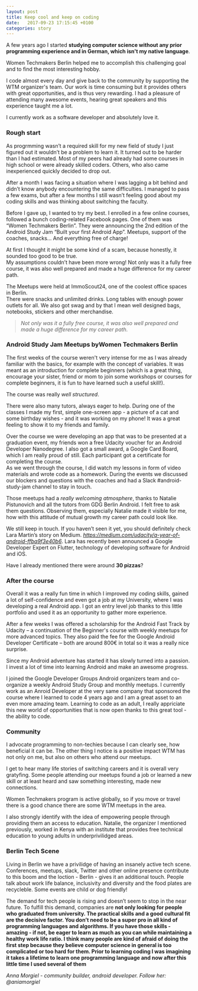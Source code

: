 ```yaml
---
layout: post
title: Keep cool and keep on coding
date:   2017-09-23 17:15:45 +0100
categories: story
---
```


A few years ago I started **studying computer science without any prior programming experience and in German, which isn't my native language**. 

Women Techmakers Berlin helped me to accomplish this challenging goal and to find the most interesting hobby. 

I code almost every day and give back to the community by supporting the WTM organizer's team. 
Our work is time consuming but it provides others with great opportunities, and is thus very rewarding. 
I had a pleasure of attending many awesome events, hearing great speakers and this experience taught me a lot.


I currently work as a software developer and absolutely love it.


### Rough start

As progrmming wasn’t a required skill for my new field of study I just figured out it wouldn’t be a problem to learn it.
It turned out to be harder than I had estimated. Most of my peers had already had some courses in high school or were already skilled coders. Others, who also came inexperienced quickly decided to drop out. 

After a month I was facing a situation where I was lagging a bit behind and didn’t know anybody encountering the same difficulties. I managed to pass a few exams, but after a few months I still wasn’t feeling good about my coding skills and was thinking about switching the faculty.

Before I gave up, I wanted to try my best. I enrolled in a few online courses, followed a bunch coding-related Facebook pages. One of them was “Women Techmakers Berlin”. They were announcing the 2nd edition of the Android Study Jam “Built your first Android App”. Meetups, support of the coaches, snacks… And everything free of charge!  

At first I thought it might be some kind of a scam, because honestly, it sounded too good to be true.   
My assumptions couldn’t have been more wrong! Not only was it a fully free course, it was also well prepared and made a huge difference for my career path.  


The Meetups were held at ImmoScout24, one of the coolest office spaces in Berlin.  
There were snacks and unlimited drinks. Long tables with enough power outlets for all. We also got swag and by that I mean well designed bags, notebooks, stickers and other merchandise. 

>*Not only was it a fully free course, it was also well prepared and made a huge difference for my career path.*

### Android Study Jam Meetups byWomen Techmakers Berlin

The first weeks of the course weren't very intense for me as I was already familiar with the basics, for example with the concept of variables. It was meant as an introduction for complete beginners (which is a great thing, encourage your sister, friend or mom to join some workshops or courses for complete beginners, it is fun to have learned such a useful skill!). 

The course was really *well structured*.  

There were also many tutors, always eager to help. During one of the classes I made my first, simple one-screen app - a picture of a cat and some birthday wishes - and it was working on my phone! It was a great feeling to show it to my friends and family. 
  
Over the course we were developing an app that was to be presented at a graduation event, my friends won a free Udacity voucher for an Android Developer Nanodegree. I also got a small award, a Google Card Board, which I am really proud of still. Each participant got a certificate for completing the course.  
As we went through the course, I did watch my lessons in form of video materials and wrote code as a homework. During the events we discussed our blockers and questions with the coaches and had a Slack #android-study-jam channel to stay in touch. 

Those meetups had a *really welcoming atmosphere*, thanks to Natalie Pistunovich and all the tutors from GDG Berlin Android. I felt free to ask them questions. Observing them, especially Natalie made it visible for me, how with this attitude of mutual growth my career path could look like.


We still keep in touch. If you haven’t seen it yet, you should definitely check Lara Martin’s story on Medium. *https://medium.com/udacity/a-year-of-android-ffba9f3e40b6*. Lara has recently been announced a Google Developer Expert on Flutter, technology of developing software for Android and iOS.


Have I already mentioned there were around **30 pizzas**?

### After the course
Overall it was a really fun time in which I improved my coding skills, gained a lot of self-confidence and even got a job at my University, where I was developing a real Android app. I got an entry level job thanks to this little portfolio and used it as an opportunity to gather more experience.

After a few weeks I was offered a scholarship for the Android Fast Track by Udacity – a continuation of the Beginner's course with weekly meetups for more advanced topics. They also paid the fee for the Google Android Developer Certificate – both are around 800€ in total so it was a really nice surprise.  

Since my Android adventure has started it has slowly turned into a passion. I invest a lot of time into learning Android and make an awesome progress. 

I joined the Google Developer Groups Android organizers team and co-organize a weekly Android Study Group and monthly meetups. I currently work as an Anroid Developer at the very same company that sponsored the course where I learned to code 4 years ago and I am a great asset to an even more amazing team. Learning to code as an adult, I really appriciate this new world of opportunities that is now open thanks to this great tool - the ability to code. 

### Community

I advocate programming to non-techies because I can clearly see, how beneficial it can be. The other thing I notice is a  positive impact WTM has not only on me, but also on others who attend our meetups. 

I get to hear many life stories of switching careers and it is overall very gratyfing. Some people attending our meetups found a job or learned a new skill or at least heard and saw something interesting, made new connections.

Women Techmakers program is active globally, so if you move or travel there is a good chance there are some WTM meetups in the area.  

I also strongly identify with the idea of empowering people through providing them an access to education. Natalie, the organizer I mentioned previously, worked in Kenya with an institute that provides free technical education to young adults  in underprivilidged areas.

### Berlin Tech Scene

Living in Berlin we have a privilidge of having an insanely active tech scene. Conferences, meetups, slack, Twitter and other online presence contribute to this boom and the loction - Berlin - gives it an additional touch. People talk about work life balance, inclusivity and diversity and the food plates are recycleble. Some events are child or dog friendly!


The demand for tech people is rising and doesn’t seem to stop in the near future. To fulfill this demand, companies are **not only looking for people who graduated from university. The practical skills and a good cultural fit are the decisive factor. You don’t need to be a super pro in all kind of programming languages and algorithms. If you have those skills  - amazing - if not, be eager to learn as much as you can while maintaining a healthy work life ratio.
I think many people are kind of afraid of doing the first step because they believe computer science in general is too complicated or too hard for them. Prior to learning coding I was imagining it takes a lifetime to learn one programming language and now after this little time I used several of them**


_Anna Morgiel - community builder, android developer. Follow her: @aniamorgiel_ 
